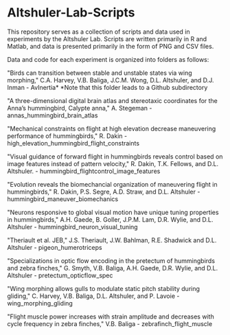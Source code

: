 # Altshuler-Lab-Scripts
This repository serves as a collection of scripts and data used in experiments by the Altshuler Lab.
Scripts are written primarily in R and Matlab, and data is presented primarily in the form of PNG and CSV files.

Data and code for each experiment is organized into folders as follows:

"Birds can transition between stable and unstable states via wing morphing," C.A. Harvey, V.B. Baliga, J.C.M. Wong, D.L. Altshuler, and D.J. Inman  - AvInertia*
*Note that this folder leads to a Github subdirectory

"A three-dimensional digital brain atlas and stereotaxic coordinates for the Anna’s hummingbird, Calypte anna," A. Stegeman - annas_hummingbird_brain_atlas	

"Mechanical constraints on flight at high elevation decrease maneuvering performance of hummingbirds," R. Dakin - high_elevation_hummingbird_flight_constraints

"Visual guidance of forward flight in hummingbirds reveals control based on image features instead of pattern velocity," R. Dakin, T.K. Fellows, and D.L. Altshuler.  - hummingbird_flightcontrol_image_features

"Evolution reveals the biomechancial organization of maneuvering flight in hummingbirds," R. Dakin, P.S. Segre, A.D. Straw, and D.L. Altshuler - hummingbird_maneuver_biomechanics

"Neurons responsive to global visual motion have unique tuning properties in hummingbirds," A.H. Gaede, B. Goller, J.P.M. Lam, D.R. Wylie, and D.L. Altshuler - hummingbird_neuron_visual_tuning

"Theriault et al. JEB," J.S. Theriault, J.W. Bahlman, R.E. Shadwick and D.L. Altshuler - pigeon_humerotriceps 

"Specializations in optic flow encoding in the pretectum of hummingbirds and zebra finches," G. Smyth, V.B. Baliga, A.H. Gaede, D.R. Wylie, and D.L. Altshuler - pretectum_opticflow_spec

"Wing morphing allows gulls to modulate static pitch stability during gliding," C. Harvey, V.B. Baliga, D.L. Altshuler, and P. Lavoie - wing_morphing_gliding

"Flight muscle power increases with strain amplitude and decreases with cycle frequency in zebra finches," V.B. Baliga - zebrafinch_flight_muscle


